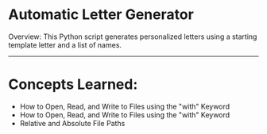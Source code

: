 # Automatic Letter Generator
Overview: This Python script generates personalized letters using a starting template letter and a list of names.

---
# Concepts Learned:
- How to Open, Read, and Write to Files using the "with" Keyword
- How to Open, Read, and Write to Files using the "with" Keyword
- Relative and Absolute File Paths